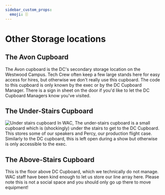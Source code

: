 ```yaml
---
sidebar_custom_props:
  emoji: 🗄️
---
```


# Other Storage locations

## The Avon Cupboard

The Avon cupboard is the DC's secondary storage location on the Westwood Campus. Tech Crew often keep a few large stands
here for easy access for hires, but otherwise we don't really use this cupboard. The code to this cupboard is only known
by the exec or by the DC Cupboard Manager. There is a sign in sheet on the door if you'd like to let the DC Cupboard
Managers know you've visited.

## The Under-Stairs Cupboard

![Under stairs cupboard](./understairs-cupboard-joshheng.jpg) In WAC, The under-stairs cupboard is a small cupboard
which is (shockingly) under the stairs to get to the DC Cupboard. This stores some of our speakers and Percy, our
production flight case. Similarly to the DC cupboard, this is left open during a show but otherwise is only accessible
to the exec.

## The Above-Stairs Cupboard

This is the floor above DC Cupboard, which we technically do not manage. WAC staff have been kind enough to let us store
our line array here. Please note this is not a social space and you should only go up there to move equipment!
